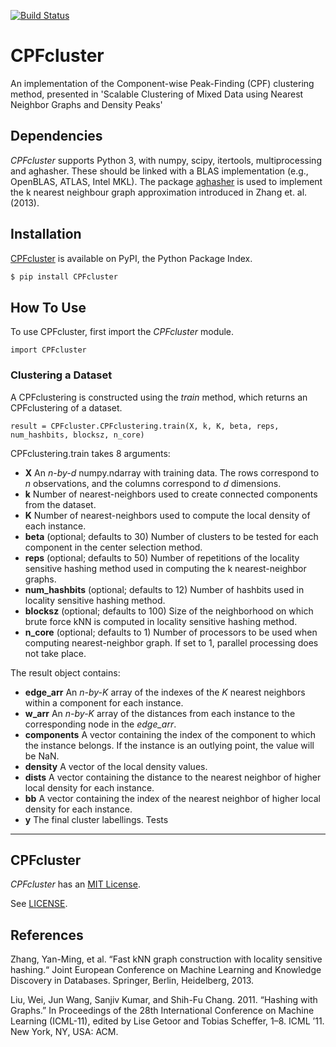 [![Build Status](https://github.com/dstein64/aghasher/workflows/build/badge.svg)](https://github.com/dstein64/aghasher/actions)

CPFcluster
========

An implementation of the Component-wise Peak-Finding (CPF) clustering method, presented in 'Scalable Clustering of Mixed Data using Nearest Neighbor Graphs and Density Peaks'

Dependencies
------------

*CPFcluster* supports Python 3, with numpy, scipy, itertools, multiprocessing and aghasher. These should be linked with a BLAS implementation
(e.g., OpenBLAS, ATLAS, Intel MKL). The package [aghasher](https://pypi.python.org/pypi/aghasher) is used to implement the k nearest neighbour graph approximation introduced in Zhang et. al. (2013). 

Installation
------------

[CPFcluster](https://pypi.python.org/pypi/CPFcluster) is available on PyPI, the Python Package Index.

```sh
$ pip install CPFcluster
```

How To Use
----------

To use CPFcluster, first import the *CPFcluster* module.

    import CPFcluster
    
### Clustering a Dataset

A CPFclustering is constructed using the *train* method, which returns an CPFclustering of a dataset.

    result = CPFcluster.CPFclustering.train(X, k, K, beta, reps, num_hashbits, blocksz, n_core)

CPFclustering.train takes 8 arguments:

* **X** An *n-by-d* numpy.ndarray with training data. The rows correspond to *n* observations, and the columns
  correspond to *d* dimensions.
* **k** Number of nearest-neighbors used to create connected components from the dataset.
* **K** Number of nearest-neighbors used to compute the local density of each instance.
* **beta** (optional; defaults to 30) Number of clusters to be tested for each component in the center selection method. 
* **reps** (optional; defaults to 50) Number of repetitions of the locality sensitive hashing method used in computing the k nearest-neighbor graphs. 
* **num_hashbits** (optional; defaults to 12) Number of hashbits used in locality sensitive hashing method. 
* **blocksz** (optional; defaults to 100) Size of the neighborhood on which brute force kNN is computed in locality sensitive hashing method. 
* **n_core** (optional; defaults to 1) Number of processors to be used when computing nearest-neighbor graph. If set to 1, parallel processing does not take place. 

The result object contains:
* **edge_arr** An *n-by-K* array of the indexes of the *K* nearest neighbors within a component for each instance. 
* **w_arr** An *n-by-K* array of the distances from each instance to the corresponding node in the *edge_arr*. 
* **components** A vector containing the index of the component to which the instance belongs. If the instance is an outlying point, the value will be NaN. 
* **density** A vector of the local density values. 
* **dists** A vector containing the distance to the nearest neighbor of higher local density for each instance. 
* **bb** A vector containing the index of the nearest neighbor of higher local density for each instance. 
* **y** The final cluster labellings. 
Tests
-----


CPFcluster
-------

*CPFcluster* has an [MIT License](https://en.wikipedia.org/wiki/MIT_License).

See [LICENSE](LICENSE).

References
----------
Zhang, Yan-Ming, et al. “Fast kNN graph construction with locality sensitive hashing.“ Joint European Conference on Machine Learning and Knowledge Discovery in Databases. Springer, Berlin, Heidelberg, 2013.

Liu, Wei, Jun Wang, Sanjiv Kumar, and Shih-Fu Chang. 2011. “Hashing with Graphs.” In Proceedings of the 28th
International Conference on Machine Learning (ICML-11), edited by Lise Getoor and Tobias Scheffer, 1–8. ICML ’11. New
York, NY, USA: ACM.
